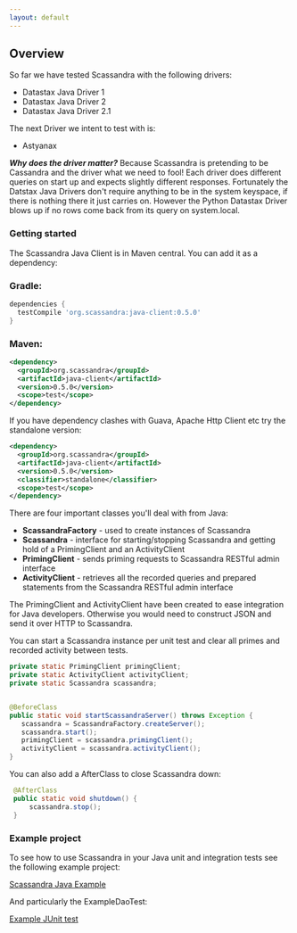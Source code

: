 ```yaml
---
layout: default
---
```


## Overview

So far we have tested Scassandra with the following drivers:

* Datastax Java Driver 1
* Datastax Java Driver 2
* Datastax Java Driver 2.1

The next Driver we intent to test with is:

* Astyanax


***Why does the driver matter?***  Because Scassandra is pretending to be Cassandra and the driver what we need to fool!
Each driver does different queries on start up and expects slightly different responses. Fortunately the Datstax
Java Drivers don't require anything to be in the system keyspace, if there is nothing there it just carries on. However
the Python Datastax Driver blows up if no rows come back from its query on system.local.

### Getting started

The Scassandra Java Client is in Maven central. You can add it as a dependency:

### Gradle:

~~~ groovy
dependencies {
  testCompile 'org.scassandra:java-client:0.5.0'
}
~~~


### Maven:

~~~ xml
<dependency>
  <groupId>org.scassandra</groupId>
  <artifactId>java-client</artifactId>
  <version>0.5.0</version>
  <scope>test</scope>
</dependency>
~~~

If you have dependency clashes with Guava, Apache Http Client etc try the standalone version:

~~~ xml
<dependency>
  <groupId>org.scassandra</groupId>
  <artifactId>java-client</artifactId>
  <version>0.5.0</version>
  <classifier>standalone</classifier>
  <scope>test</scope>
</dependency>
~~~

There are four important classes you'll deal with from Java:

* **ScassandraFactory** - used to create instances of Scassandra
* **Scassandra** - interface for starting/stopping Scassandra and getting hold of a PrimingClient and an ActivityClient
* **PrimingClient** - sends priming requests to Scassandra RESTful admin interface
* **ActivityClient** - retrieves all the recorded queries and prepared statements from the Scassandra RESTful admin interface

The PrimingClient and ActivityClient have been created to ease integration for Java developers. Otherwise you would need to construct JSON and send it over HTTP to Scassandra.

You can start a Scassandra instance per unit test and clear all primes and recorded activity between tests.

~~~java
private static PrimingClient primingClient;
private static ActivityClient activityClient;
private static Scassandra scassandra;


@BeforeClass
public static void startScassandraServer() throws Exception {
   scassandra = ScassandraFactory.createServer();
   scassandra.start();
   primingClient = scassandra.primingClient();
   activityClient = scassandra.activityClient();
}
~~~

You can also add a AfterClass to close Scassandra down:

~~~java
 @AfterClass
 public static void shutdown() {
     scassandra.stop();
 }
~~~


### Example project

To see how to use Scassandra in your Java unit and integration tests see the following example project:

[Scassandra Java Example](https://github.com/chbatey/scassandra-example-java)

And particularly the ExampleDaoTest:

[Example JUnit test](https://github.com/chbatey/scassandra-example-java/blob/master/src/test/java/com/batey/examples/scassandra/PersonDaoTest.java)


